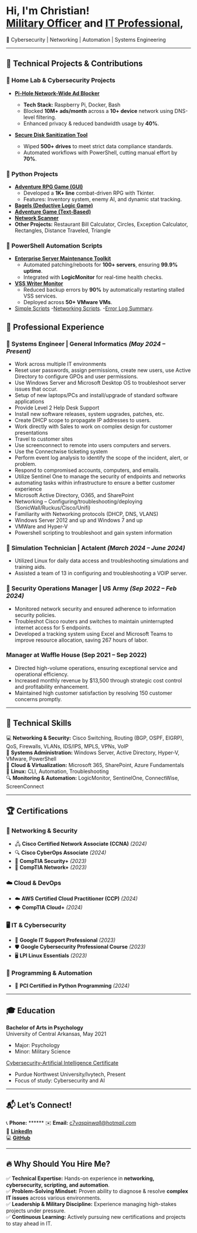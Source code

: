 <h1>Hi, I'm Christian! <br/><a href="https://github.com/Caspinwall1">Military Officer</a> and <a href="https://www.linkedin.com/in/christian-aspinwall-929292233/">IT Professional</a>, </h1>
🚀 Cybersecurity | Networking | Automation | Systems Engineering 

---

## 🔧 **Technical Projects & Contributions**  

### **🔹 Home Lab & Cybersecurity Projects**  
- **[Pi-Hole Network-Wide Ad Blocker](https://github.com/Caspinwall1/PiHole)**  
  - **Tech Stack:** Raspberry Pi, Docker, Bash  
  - Blocked **10M+ ads/month** across a **10+ device** network using DNS-level filtering.  
  - Enhanced privacy & reduced bandwidth usage by **40%**.  

- **[Secure Disk Sanitization Tool](https://github.com/Caspinwall1/Caspinwall1-DW)**  
  - Wiped **500+ drives** to meet strict data compliance standards.  
  - Automated workflows with PowerShell, cutting manual effort by **70%**.  

### **🐍 Python Projects**  
- **[Adventure RPG Game (GUI)](https://github.com/Caspinwall1/Caspinwall1/blob/main/ADV%20RPG%20GUI)**  
  - Developed a **1K+ line** combat-driven RPG with Tkinter.  
  - Features: Inventory system, enemy AI, and dynamic stat tracking.  
- **[Bagels (Deductive Logic Game)](https://github.com/Caspinwall1/Caspinwall1/commit/9cb21027a2d827f484e17a55afc9b4ab70c362d1)**  
- **[Adventure Game (Text-Based)](https://github.com/Caspinwall1/Caspinwall1/blob/main/Adventure_Game)**
- **[Network Scanner](https://github.com/Caspinwall1/Caspinwall1/blob/main/Network%20Scanner)** 
- **Other Projects:** Restaurant Bill Calculator, Circles, Exception Calculator, Rectangles, Distance Traveled, Triangle  

### **📜 PowerShell Automation Scripts**  
- **[Enterprise Server Maintenance Toolkit](https://github.com/Caspinwall1/Caspinwall1/blob/main/weekly%20server%20restart)**  
  - Automated patching/reboots for **100+ servers**, ensuring **99.9% uptime**.  
  - Integrated with **LogicMonitor** for real-time health checks.  
- **[VSS Writer Monitor](https://github.com/Caspinwall1/Caspinwall1/blob/main/VSS%20Check%20and%20restart)**  
  - Reduced backup errors by **90%** by automatically restarting stalled VSS services.  
  - Deployed across **50+ VMware VMs**.
- [Simple Scripts](https://github.com/Caspinwall1/Caspinwall1/blob/main/Simple%20Scripts)
-[Networking Scripts](https://github.com/Caspinwall1/Caspinwall1/blob/main/Networking%20Scripts).
-[Error Log Summary](https://github.com/Caspinwall1/Caspinwall1/blob/main/Event%20log%20Error%20Summary).


## 💼 **Professional Experience**  

### **🔹 Systems Engineer | General Informatics** *(May 2024 – Present)* 
 - Work across multiple IT environments
 - Reset user passwords, assign permissions, create new users, use Active Directory to configure GPOs and user permissions.
 - Use Windows Server and Microsoft Desktop OS to troubleshoot server issues that occur.
 - Setup of new laptops/PCs and install/upgrade of standard software applications
 - Provide Level 2 Help Desk Support
 - Install new software releases, system upgrades, patches, etc.
 - Create DHCP scope to propagate IP addresses to users. 
 - Work directly with Sales to work on complex design for customer presentations
 - Travel to customer sites
 - Use screenconnect to remote into users computers and servers.
 - Use the Connectwise ticketing system
 - Perform event log analysis to identify the scope of the incident, alert, or problem.
 - Respond to compromised accounts, computers, and emails.
 - Utilize Sentinel One to manage the security of endpoints and networks
 - automating tasks within infrastructure to ensure a better customer experience
 - Microsoft Active Directory, O365, and SharePoint
 - Networking – Configuring/troubleshooting/deploying (SonicWall/Ruckus/Cisco/Unifi)
 - Familiarity with Networking protocols (DHCP, DNS, VLANS)
 - Windows Server 2012 and up and Windows 7 and up
 - VMWare and Hyper-V
 - Powershell scripting to troubleshoot and gain system information 

### **🔹 Simulation Technician | Actalent** *(March 2024 – June 2024)* 
- Utilized Linux for daily data access and troubleshooting simulations and training aids.
- Assisted a team of 13 in configuring and troubleshooting a VOIP server.

### **🔹 Security Operations Manager | US Army** *(Sep 2022 – Feb 2024)*  
- Monitored network security and ensured adherence to information security policies.
- Troubleshot Cisco routers and switches to maintain uninterrupted internet access for 5 endpoints.
- Developed a tracking system using Excel and Microsoft Teams to improve resource allocation, saving 267 hours of labor.

### Manager at Waffle House (Sep 2021 – Sep 2022)
- Directed high-volume operations, ensuring exceptional service and operational efficiency.
- Increased monthly revenue by $13,500 through strategic cost control and profitability enhancement.
- Maintained high customer satisfaction by resolving 150 customer concerns promptly.

---

## 🔧 **Technical Skills**  
💻 **Networking & Security:** Cisco Switching, Routing (BGP, OSPF, EIGRP), QoS, Firewalls, VLANs, IDS/IPS, MPLS, VPNs, VoIP  
🔹 **Systems Administration:** Windows Server, Active Directory, Hyper-V, VMware, PowerShell  
📡 **Cloud & Virtualization:** Microsoft 365, SharePoint, Azure Fundamentals  
🐧 **Linux:** CLI, Automation, Troubleshooting  
🔍 **Monitoring & Automation:** LogicMonitor, SentinelOne, ConnectWise, ScreenConnect  

---

## 🏆 **Certifications** 

### 📡 Networking & Security  
- 🖧 **Cisco Certified Network Associate (CCNA)** *(2024)*  
- 🔍 **Cisco CyberOps Associate** *(2024)*  
- 🔐 **CompTIA Security+** *(2023)*  
- 📡 **CompTIA Network+** *(2023)*  

### ☁️ Cloud & DevOps  
- ☁️ **AWS Certified Cloud Practitioner (CCP)** *(2024)*  
- 🌩️ **CompTIA Cloud+** *(2024)*  

### 🖥️ IT & Cybersecurity  
- 🎯 **Google IT Support Professional** *(2023)*  
- 🛡️ **Google Cybersecurity Professional Course** *(2023)*  
- 🖥️ **LPI Linux Essentials** *(2023)*  

### 🐍 Programming & Automation  
- 🏅 **PCI Certified in Python Programming** *(2024)*  
---

## 🎓 **Education** 

**Bachelor of Arts in Psychology**  
University of Central Arkansas, May 2021  
- Major: Psychology  
- Minor: Military Science
  
[Cybersecurity-Artificial Intelligence Certificate](https://www.pnw.edu/cybersecurity/cwct/cybersecurity-artificial-intelligence-cs_ai-certificate-program/)
- Purdue Northwest University/Ivytech, Present
- Focus of study: Cybersecurity and AI


---

## 📬 **Let’s Connect!**  
📞 **Phone:** ******
✉️ **Email:** [c7v*as*pin*wal*l@hot*mail.c*om](mailto:c7v7aspinwall@hotmail.com)  
🔗 **[LinkedIn](https://www.linkedin.com/in/christian-aspinwall-929292233/)**  
💻 **[GitHub](https://github.com/Caspinwall1)**  

---

## 🔥 **Why Should You Hire Me?**  
✅ **Technical Expertise:** Hands-on experience in **networking, cybersecurity, scripting, and automation**.  
✅ **Problem-Solving Mindset:** Proven ability to diagnose & resolve **complex IT issues** across various environments.  
✅ **Leadership & Military Discipline:** Experience managing high-stakes projects under pressure.  
✅ **Continuous Learning:** Actively pursuing new certifications and projects to stay ahead in IT. 
